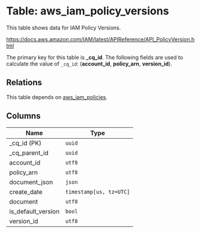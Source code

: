 # Table: aws_iam_policy_versions

This table shows data for IAM Policy Versions.

https://docs.aws.amazon.com/IAM/latest/APIReference/API_PolicyVersion.html

The primary key for this table is **_cq_id**.
The following fields are used to calculate the value of `_cq_id`: (**account_id**, **policy_arn**, **version_id**).
## Relations

This table depends on [aws_iam_policies](aws_iam_policies.md).

## Columns

| Name          | Type          |
| ------------- | ------------- |
|_cq_id (PK)|`uuid`|
|_cq_parent_id|`uuid`|
|account_id|`utf8`|
|policy_arn|`utf8`|
|document_json|`json`|
|create_date|`timestamp[us, tz=UTC]`|
|document|`utf8`|
|is_default_version|`bool`|
|version_id|`utf8`|